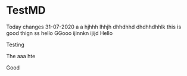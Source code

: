 # TestMD
Today changes 31-07-2020 a a hjhhh lhhjh dhhdhhd dhdhhdhhlk this is good thign ss hello 
GGooo ijinnkn ijijd
Hello

Testing

The
aaa
hte

Good

